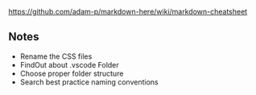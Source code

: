 https://github.com/adam-p/markdown-here/wiki/markdown-cheatsheet

## Notes

- Rename the CSS files
- FindOut about .vscode Folder
- Choose proper folder structure
- Search best practice naming conventions
